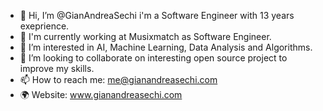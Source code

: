 - 👋 Hi, I’m @GianAndreaSechi i'm a Software Engineer with 13 years exeprience.
- 🎸 I'm currently working at Musixmatch as Software Engineer.
- 👀 I’m interested in AI, Machine Learning, Data Analysis and Algorithms.
- 💞️ I’m looking to collaborate on interesting open source project to improve my skills.
- 📫 How to reach me: me@gianandreasechi.com
- 🌍 Website: www.gianandreasechi.com

<!---
GianAndreaSechi/GianAndreaSechi is a ✨ special ✨ repository because its `README.md` (this file) appears on your GitHub profile.
You can click the Preview link to take a look at your changes.
--->
